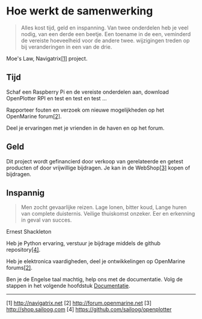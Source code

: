 # Hoe werkt de samenwerking

> Alles kost tijd, geld en inspanning. Van twee onderdelen heb je veel nodig, van een derde een beetje. Een toename in de een, veminderd de vereiste hoeveelheid voor de andere twee. wijzigingen treden op bij veranderingen in een van de drie.

Moe's Law, Navigatrix[[1]](http://navigatrix.net) project.

## Tijd

Schaf een Raspberry Pi en de vereiste onderdelen aan, download OpenPlotter RPI en test en test en test ... 

Rapporteer fouten en verzoek om nieuwe mogelijkheden op het OpenMarine forum[[2]](http://forum.openmarine.net/).

Deel je ervaringen met je vrienden in de haven en op het forum.

## Geld

Dit project wordt gefinancierd door verkoop van gerelateerde en getest producten of door vrijwillige bijdragen. Je kan in de WebShop[[3]](http://shop.sailoog.com) kopen of bijdragen.

## Inspannig

> Men zocht gevaarlijke reizen. Lage lonen, bitter koud, Lange huren van complete duisternis. Veilige thuiskomst onzeker. Eer en erkenning in geval van succes.

Ernest Shackleton

Heb je Python ervaring, verstuur je bijdrage middels de github repository[[4]](https://github.com/sailoog/openplotter).

Heb je elektronica vaardigheden, deel je ontwikkelingen op OpenMarine forums[[2]](http://forum.openmarine.net/).

Ben je de Engelse taal machtig, help ons met de documentatie. Volg de stappen in het volgende hoofdstuk [Documentatie](documentation.md).

---
[1] http://navigatrix.net [2] http://forum.openmarine.net [3] http://shop.sailoog.com [4] https://github.com/sailoog/openplotter
